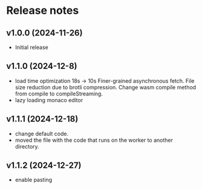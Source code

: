 # Release notes
## v1.0.0 (2024-11-26)
- Initial release

## v1.1.0 (2024-12-8)
- load time optimization
18s -> 10s
Finer-grained asynchronous fetch.
File size reduction due to brotli compression.
Change wasm compile method from compile to compileStreaming.
- lazy loading monaco editor

## v1.1.1 (2024-12-18)
- change default code.
- moved the file with the code that runs on the worker to another directory.

## v1.1.2 (2024-12-27)
- enable pasting
